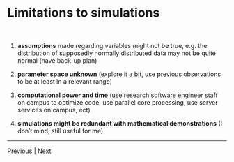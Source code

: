 # Limitations to simulations
<br/>

1. **assumptions** made regarding variables might not be true, e.g. the distribution of supposedly normally distributed data may not be quite normal (have back-up plan)  

2. **parameter space unknown** (explore it a bit, use previous observations to be at least in a relevant range)  

3. **computational power and time** (use research software engineer staff on campus to optimize code, use parallel core processing, use server services on campus, ect)  

4. **simulations might be redundant with mathematical demonstrations** (I don’t mind, still useful for me)  

***

[Previous](./general-structure.md) | [Next](./real-life-example.md)
